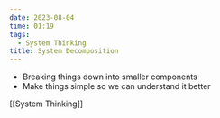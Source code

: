 ```yaml
---
date: 2023-08-04
time: 01:19
tags:
  - System Thinking
title: System Decomposition
---
```


- Breaking things down into smaller components
- Make things simple so we can understand it better

[[System Thinking]]
